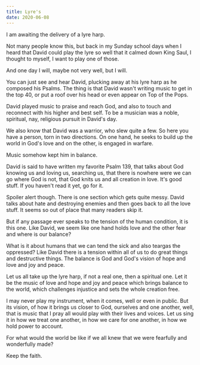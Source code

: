 ```yaml
---
title: Lyre's
date: 2020-06-08
---
```



I am awaiting the delivery of a lyre harp.

Not many people know this, but back in my Sunday school days when I heard that David could play the lyre so well that it calmed down King Saul, I thought to myself, I want to play one of those.

And one day I will, maybe not very well, but I will.

You can just see and hear David, plucking away at his lyre harp as he composed his Psalms.  The thing is that David wasn't writing music to get in the top 40, or put a roof over his head or even appear on Top of the Pops.

David played music to praise and reach God, and also to touch and reconnect with his higher and best self.  To be a 
musician was a noble, spiritual, nay, religious pursuit in David's day.

We also know that David was a warrior, who slew quite a few.   So here you have a person, torn in two directions.  On one
hand, he seeks to build up the world in God's love and on the other, is engaged in warfare.

Music somehow kept him in balance.

David is said to have written my favorite Psalm 139, that talks about God knowing us and loving us, searching us, that 
there is nowhere were we can go where God is not, that God knits us and all creation in love.   It's good stuff.  If you 
haven't read it yet, go for it.

Spoiler alert though.  There is one section which gets quite messy.  David talks about hate and destroying enemies and 
then goes back to all the love stuff.  It seems so out of place that many readers skip it.

But if any passage ever speaks to the tension of the human condition, it is this one.  Like David, we seem like one hand
holds love and the other fear and where is our balance?

What is it about humans that we can tend the sick and also teargas the oppressed?    Like David there is a tension within 
all of us to do great things and destructive things. The balance is God and God's vision of hope and love and joy and 
peace.

Let us all take up the lyre harp, if not a real one, then a spiritual one.  Let it be the music of love and hope and joy 
and peace which brings balance to the world, which challenges injustice and sets the whole creation free.

I may never play my instrument, when it comes, well or even in public.  But its vision, of how it brings us closer to God,
ourselves and one another, well, that is music that I pray all would play with their lives and voices.  Let us sing it in 
how we treat one another, in how we care for one another, in how we hold power to account.

For what would the world be like if we all knew that we were fearfully and wonderfully made?

Keep the faith.

